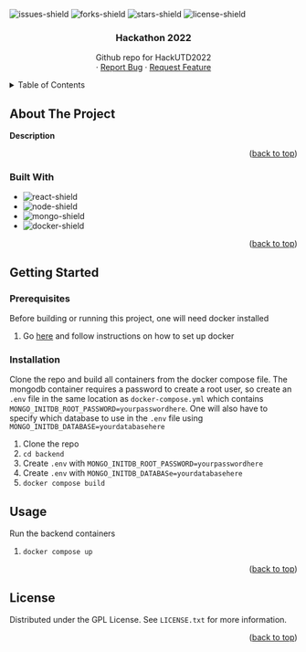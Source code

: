 <a name="readme-top"></a>

![issues-shield]
![forks-shield]
![stars-shield]
![license-shield]

<h3 align="center">Hackathon 2022</h3>

  <p align="center">
    Github repo for HackUTD2022 
    <br />
    ·
    <a href="https://github.com/MagnusChase03/Hackathon2022/issues">Report Bug</a>
    ·
    <a href="https://github.com/MagnusChase03/Hackathon2022/issues">Request Feature</a>
  </p>
</div>

<details>
  <summary>Table of Contents</summary>
  <ol>
    <li>
      <a href="#about-the-project">About The Project</a>
      <ul>
        <li><a href="#built-with">Built With</a></li>
      </ul>
    </li>
    <li>
      <a href="#getting-started">Getting Started</a>
      <ul>
        <li><a href="#prerequisites">Prerequisites</a></li>
        <li><a href="#installation">Installation</a></li>
      </ul>
    </li>
    <li><a href="#usage">Usage</a></li>
    <li><a href="#license">License</a></li>
  </ol>
</details>

## About The Project

**Description**

<p align="right">(<a href="#readme-top">back to top</a>)</p>

### Built With

* ![react-shield]
* ![node-shield]
* ![mongo-shield]
* ![docker-shield]

<p align="right">(<a href="#readme-top">back to top</a>)</p>

## Getting Started

### Prerequisites

Before building or running this project, one will need docker installed

1) Go [here](https://docs.docker.com/engine/install/) and follow instructions on how to set up docker

### Installation

Clone the repo and build all containers from the docker compose file. The mongodb container requires a password to create a root user, so create an `.env` file in the same location as `docker-compose.yml` which contains `MONGO_INITDB_ROOT_PASSWORD=yourpasswordhere`. One will also have to specify which database to use in the `.env` file using `MONGO_INITDB_DATABASE=yourdatabasehere`

1) Clone the repo
2) `cd backend`
3) Create `.env` with `MONGO_INITDB_ROOT_PASSWORD=yourpasswordhere`
4) Create `.env` with `MONGO_INITDB_DATABASe=yourdatabasehere`
5) `docker compose build`

## Usage

Run the backend containers

1) `docker compose up`

<p align="right">(<a href="#readme-top">back to top</a>)</p>

<!-- LICENSE -->
## License

Distributed under the GPL License. See `LICENSE.txt` for more information.

<p align="right">(<a href="#readme-top">back to top</a>)</p>

[issues-shield]: https://img.shields.io/github/issues/MagnusChase03/Hackathon2022?style=for-the-badge
[forks-shield]: https://img.shields.io/github/forks/MagnusChase03/Hackathon2022?style=for-the-badge
[stars-shield]: https://img.shields.io/github/stars/MagnusChase03/Hackathon2022?style=for-the-badge
[license-shield]: https://img.shields.io/github/license/magnuschase03/Hackathon2022?style=for-the-badge
[node-shield]: https://img.shields.io/badge/NodeJS-20232A?style=for-the-badge&logo=node.js
[mongo-shield]: https://img.shields.io/badge/MongoDB-20232A?style=for-the-badge&logo=mongodb
[react-shield]: https://img.shields.io/badge/React-20232A?style=for-the-badge&logo=react
[docker-shield]: https://img.shields.io/badge/Docker-20232A?style=for-the-badge&logo=docker

